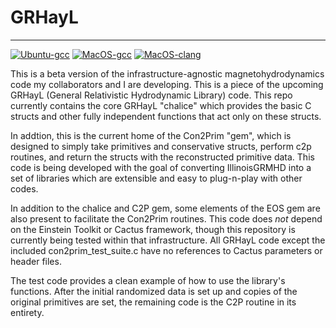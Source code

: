 # GRHayL

---

[![Ubuntu-gcc](https://github.com/SamuelCupp/GRHayL_beta/actions/workflows/github-actions-Ubuntu.yml/badge.svg)](https://github.com/SamuelCupp/GRHayL_beta/actions/workflows/github-actions-Ubuntu.yml)
[![MacOS-gcc](https://github.com/SamuelCupp/GRHayL_beta/actions/workflows/github-actions-MacOS-gcc.yml/badge.svg)](https://github.com/SamuelCupp/GRHayL_beta/actions/workflows/github-actions-MacOS-gcc.yml)
[![MacOS-clang](https://github.com/SamuelCupp/GRHayL_beta/actions/workflows/github-actions-MacOS-clang.yml/badge.svg)](https://github.com/SamuelCupp/GRHayL_beta/actions/workflows/github-actions-MacOS-clang.yml)

This is a beta version of the infrastructure-agnostic magnetohydrodynamics code
my collaborators and I are developing. This is a piece of the upcoming GRHayL
(General Relativistic Hydrodynamic Library) code. This repo currently contains the core
GRHayL "chalice" which provides the basic C structs and other fully independent functions
that act only on these structs.

In addtion, this is the current home of the Con2Prim "gem", which is designed to simply
take primitives and conservative structs, perform c2p routines, and return the structs
with the reconstructed primitive data. This code is being developed with the  goal of
converting IllinoisGRMHD into a set of libraries which are extensible and easy to
plug-n-play with other codes.

In addition to the chalice and C2P gem, some elements of the EOS gem are also present
to facilitate the Con2Prim routines. This code does *not* depend on the Einstein
Toolkit or Cactus framework, though this repository is currently being tested within
that infrastructure. All GRHayL code except the included con2prim_test_suite.c have no
references to Cactus parameters or header files.

The test code provides a clean example of how to use the library's functions. After
the initial randomized data is set up and copies of the original primitives are set,
the remaining code is the C2P routine in its entirety.
